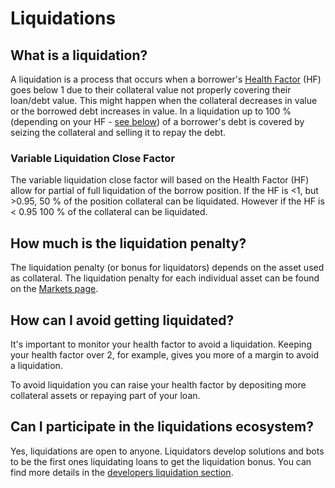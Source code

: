 # Liquidations

## What is a liquidation?

A liquidation is a process that occurs when a borrower's [Health Factor](borrowing-assets.md#what-is-the-health-factor) (HF) goes below 1 due to their collateral value not properly covering their loan/debt value. This might happen when the collateral decreases in value or the borrowed debt increases in value. In a liquidation up to 100 % (depending on your HF - [see below](liquidations.md#variable-liquidation-close-factor)) of a borrower's debt is covered by seizing the collateral and selling it to repay the debt.

### Variable Liquidation Close Factor

The variable liquidation close factor will based on the Health Factor (HF) allow for partial of full liquidation of the borrow position. If the HF is <1, but >0.95, 50 % of the position collateral can be liquidated. However if the HF is < 0.95 100 % of the collateral can be liquidated.

## How much is the liquidation penalty?

The liquidation penalty (or bonus for liquidators) depends on the asset used as collateral. The liquidation penalty for each individual asset can be found on the [Markets page](overview-of-markets.md).

## How can I avoid getting liquidated?

It's important to monitor your health factor to avoid a liquidation. Keeping your health factor over 2, for example, gives you more of a margin to avoid a liquidation.

To avoid liquidation you can raise your health factor by depositing more collateral assets or repaying part of your loan.&#x20;

## Can I participate in the liquidations ecosystem?

Yes, liquidations are open to anyone. Liquidators develop solutions and bots to be the first ones liquidating loans to get the liquidation bonus. You can find more details in the [developers liquidation section](https://devs.spark.fi/guides/liquidations).
